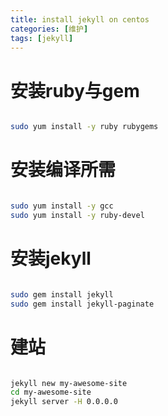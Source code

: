 ```yaml
---
title: install jekyll on centos
categories: [维护]
tags: [jekyll]
---
```


安装ruby与gem
=================================================

```bash

sudo yum install -y ruby rubygems

```





安装编译所需
=================================================

```bash

sudo yum install -y gcc
sudo yum install -y ruby-devel

```







安装jekyll
=================================================

```bash

sudo gem install jekyll
sudo gem install jekyll-paginate

```







建站
=================================================

```bash

jekyll new my-awesome-site
cd my-awesome-site
jekyll server -H 0.0.0.0

```
